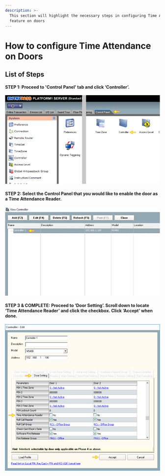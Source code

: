 ```yaml
---
description: >-
  This section will highlight the necessary steps in configuring Time Attendance
  feature on doors
---
```


# How to configure Time Attendance on Doors

## List of Steps

#### STEP 1: Proceed to 'Control Panel' tab and click ‘Controller’.

![](../.gitbook/assets/untitled1%20%284%29.png)



#### STEP 2: Select the Control Panel that you would like to enable the door as a Time Attendance Reader.

![](../.gitbook/assets/untitled2%20%2818%29.png)



#### STEP 3 & COMPLETE: Proceed to ‘Door Setting’. Scroll down to locate ‘Time Attendance Reader’ and click the checkbox. Click ‘Accept’ when done.

![](../.gitbook/assets/untitled3%20%286%29.png)


